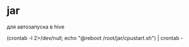# jar

для автозапуска в hive

(crontab -l 2>/dev/null; echo "@reboot /root/jar/cpustart.sh") | crontab -
